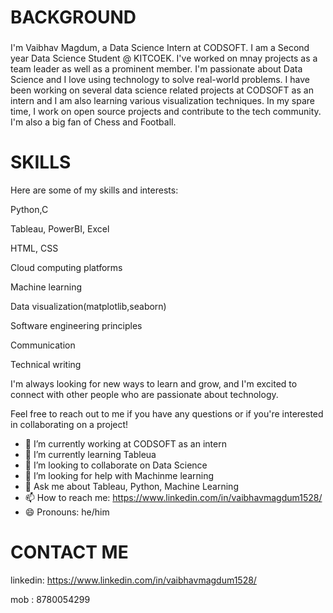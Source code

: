 # BACKGROUND
### 
I'm Vaibhav Magdum, a Data Science Intern at CODSOFT. I am a Second year Data Science Student @ KITCOEK. I've worked on mnay projects as a team leader as well as a prominent member. I'm passionate about Data Science and I love using technology to solve real-world problems. I have been working on several data science related projects at CODSOFT as an intern and I am also learning various visualization techniques.
In my spare time, I work on open source projects and contribute to the tech community. I'm also a big fan of Chess and Football.

# SKILLS
Here are some of my skills and interests:

Python,C  

Tableau, PowerBI, Excel 

HTML, CSS 

Cloud computing platforms 

Machine learning 

Data visualization(matplotlib,seaborn) 

Software engineering principles 

Communication 

Technical writing 

I'm always looking for new ways to learn and grow, and I'm excited to connect with other people who are passionate about technology. 

Feel free to reach out to me if you have any questions or if you're interested in collaborating on a project! 
- 🔭 I’m currently working at CODSOFT as an intern
- 🌱 I’m currently learning Tableua
- 👯 I’m looking to collaborate on Data Science
- 🤔 I’m looking for help with Machinme learning
- 💬 Ask me about Tableau, Python, Machine Learning
- 📫 How to reach me: https://www.linkedin.com/in/vaibhavmagdum1528/
- 😄 Pronouns: he/him
 # CONTACT ME 
linkedin: https://www.linkedin.com/in/vaibhavmagdum1528/



  mob : 8780054299

<!--
**pyvmag/pyvmag** is a ✨ _special_ ✨ repository because its `README.md` (this file) appears on your GitHub profile.

Here are some ideas to get you started:

- 🔭 I’m currently working on ...
- 🌱 I’m currently learning ...
- 👯 I’m looking to collaborate on ...
- 🤔 I’m looking for help with ...
- 💬 Ask me about ...
- 📫 How to reach me: ...
- 😄 Pronouns: ...
- ⚡ Fun fact: ...
-->
